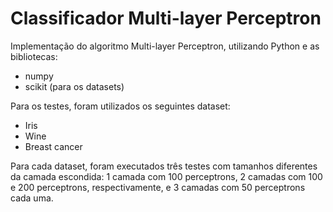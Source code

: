 # Classificador Multi-layer Perceptron
Implementação do algoritmo Multi-layer Perceptron, utilizando Python e as bibliotecas:
- numpy
- scikit (para os datasets)

Para os testes, foram utilizados os seguintes dataset:
- Iris
- Wine
- Breast cancer

Para cada dataset, foram executados três testes com tamanhos diferentes da camada escondida: 1 camada com 100 perceptrons, 2 camadas com 100 e 200 perceptrons, respectivamente, e 3 camadas com 50 perceptrons cada uma.